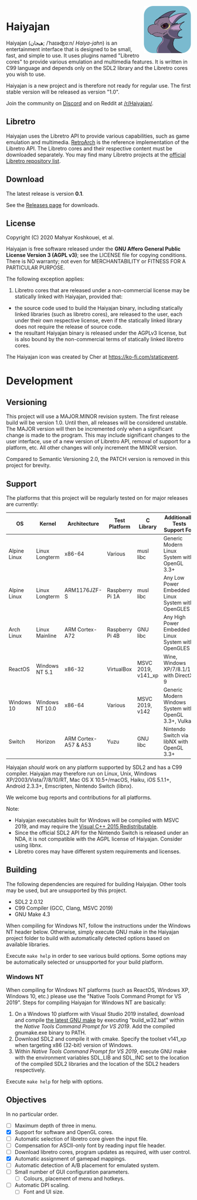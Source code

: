 <img align="right" width="128" height="128" alt="The Haiyajan Icon: Haiya Dragon" src="meta/haiya_dragon_bg_rounded.svg">

# Haiyajan

Haiyajan (هیجان; /ˈhaɪəʤɑːn/ *Haiya-jahn*) is an entertainment interface that is designed to
be small, fast, and simple to use. It uses plugins named "Libretro cores" to
provide various emulation and multimedia features. It is written in C99
language and depends only on the SDL2 library and the Libretro cores you wish
to use.

Haiyajan is a new project and is therefore not ready for regular use. The first
stable version will be released as version "1.0".

Join the community on [Discord](https://discord.gg/48HpUvU) and on Reddit at
[/r/Haiyajan/](https://www.reddit.com/r/Haiyajan/).

## Libretro

Haiyajan uses the Libretro API to provide various capabilities, such as game
emulation and multimedia. [RetroArch](https://github.com/libretro/RetroArch) is
the reference implementation of the Libretro API. The Libretro cores and their
respective content must be downloaded separately. You may find many Libretro
projects at the [official Libretro repository list](https://github.com/libretro/).

## Download

The latest release is version **0.1**.

See the [Releases page](https://github.com/deltabeard/Haiyajan/releases/) for downloads.

## License

Copyright (C) 2020 Mahyar Koshkouei, et al.

Haiyajan is free software released under the **GNU Affero General Public
License Version 3 (AGPL v3)**; see the LICENSE file for copying conditions.
There is NO warranty; not even for MERCHANTABILITY or FITNESS FOR A
PARTICULAR PURPOSE.

The following exception applies:

1. Libretro cores that are released under a non-commercial license may be statically linked with Haiyajan, provided that:
  * the source code used to build the Haiyajan binary, including statically linked libraries (such as libretro cores), are released to the user, each under their own respective license, even if the statically linked library does not require the release of source code.
  * the resultant Haiyajan binary is released under the AGPLv3 license, but is also bound by the non-commercial terms of statically linked libretro cores. 

The Haiyajan icon was created by Cher at https://ko-fi.com/staticevent.

# Development

## Versioning

This project will use a MAJOR.MINOR revision system. The first release build
will be version 1.0. Until then, all releases will be considered unstable.
The MAJOR version will then be incremented only when a significant change is
made to the program. This may include significant changes to the user interface,
use of a new version of Libretro API, removal of support for a platform, etc.
All other changes will only increment the MINOR version.

Compared to Semantic Versioning 2.0, the PATCH version is removed in this
project for brevity.

## Support

The platforms that this project will be regularly tested on for
major releases are currently:

| OS           | Kernel          | Architecture         | Test Platform   | C Library          | Additionally Tests Support For:                        |
|--------------|-----------------|----------------------|-----------------|--------------------|--------------------------------------------------------|
| Alpine Linux | Linux Longterm  | x86-64               | Various         | musl libc          | Generic Modern Linux System with OpenGL 3.3+           |
| Alpine Linux | Linux Longterm  | ARM1176JZF-S         | Raspberry Pi 1A | musl libc          | Any Low Power Embedded Linux System with OpenGLES 2    |
| Arch Linux   | Linux Mainline  | ARM Cortex-A72       | Raspberry Pi 4B | GNU libc           | Any High Power Embedded Linux System with OpenGLES 3   |
| ReactOS      | Windows NT 5.1  | x86-32               | VirtualBox      | MSVC 2019, v141_xp | Wine, Windows XP/7/8.1/10, with DirectX 9              |
| Windows 10   | Windows NT 10.0 | x86-64               | Various         | MSVC 2019, v142    | Generic Modern Windows System with OpenGL 3.3+, Vulkan |
| Switch       | Horizon         | ARM Cortex-A57 & A53 | Yuzu            | GNU libc           | Nintendo Switch via libNX with OpenGL 3.3+             |


Haiyajan *should* work on any platform supported by SDL2 and has a C99
compiler. Haiyajan may therefore run on Linux, Unix, Windows
XP/2003/Vista/7/8/10/RT, Mac OS X 10.5+/macOS, Haiku, iOS 5.1.1+, Android 2.3.3+,
Emscripten, Nintendo Switch (libnx).

We welcome bug reports and contributions for all platforms.

Note:
- Haiyajan executables built for Windows will be compiled with MSVC 2019, and
may require the
[Visual C++ 2015 Redistributable](https://support.microsoft.com/en-us/help/2977003/the-latest-supported-visual-c-downloads).
- Since the official SDL2 API for the Nintendo Switch is released under an NDA,
it is not compatible with the AGPL license of Haiyajan. Consider using libnx.
- Libretro cores may have different system requirements and licenses.

## Building

The following dependencies are required for building Haiyajan. Other tools
may be used, but are unsupported by this project.
- SDL2 2.0.12
- C99 Compiler (GCC, Clang, MSVC 2019)
- GNU Make 4.3

When compiling for Windows NT, follow the instructions under the Windows NT
header below. Otherwise, simply execute GNU make in the Haiyajan project folder
to build with automatically detected options based on available libraries.

Execute `make help` in order to see various build options. Some options may be
automatically selected or unsupported for your build platform.

### Windows NT

When compiling for Windows NT platforms (such as ReactOS, Windows XP, Windows 10, etc.)
please use the "Native Tools Command Prompt for VS 2019". Steps for compiling
Haiyajan for Windows NT are basically:

1. On a Windows 10 platform with Visual Studio 2019 installed, download and
   compile [the latest GNU make](http://ftpmirror.gnu.org/make/) by executing
   "build_w32.bat" within the *Native Tools Command Prompt for VS 2019*. Add
   the compiled gnumake.exe binary to PATH.
2. Download SDL2 and compile it with cmake. Specify the toolset v141_xp when
   targeting x86 (32-bit) version of Windows.
3. Within *Native Tools Command Prompt for VS 2019*, execute GNU make with the
   environment variables SDL_LIB and SDL_INC set to the location of the
   compiled SDL2 libraries and the location of the SDL2 headers respectively.

Execute `make help` for help with options.

## Objectives

In no particular order.

- [ ] Maximum depth of three in menu.
- [x] Support for software and OpenGL cores.
- [ ] Automatic selection of libretro core given the input file.
- [ ] Compensation for ASCII-only font by reading input file header.
- [ ] Download libretro cores, program updates as required, with user control.
- [x] Automatic assignment of gamepad mappings.
- [ ] Automatic detection of A/B placement for emulated system.
- [ ] Small number of GUI configuration parameters.
  - [ ] Colours, placement of menu and hotkeys.
- [ ] Automatic DPI scaling.
  - [ ] Font and UI size.
